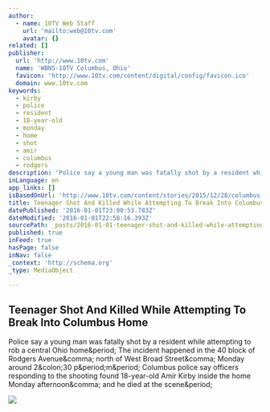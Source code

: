 ```yaml
---
author:
  - name: 10TV Web Staff
    url: 'mailto:web@10tv.com'
    avatar: {}
related: []
publisher:
  url: 'http://www.10tv.com'
  name: 'WBNS-10TV Columbus, Ohio'
  favicon: 'http://www.10tv.com/content/digital/config/favicon.ico'
  domain: www.10tv.com
keywords:
  - kirby
  - police
  - resident
  - 18-year-old
  - monday
  - home
  - shot
  - amir
  - columbus
  - rodgers
description: 'Police say a young man was fatally shot by a resident while attempting to rob a central Ohio home. The incident happened in the 40 block of Rodgers Avenue, north of West Broad Street, Monday around 2:30 p.m. Columbus police say officers responding to the shooting found 18-year-old Amir Kirby inside the home Monday afternoon, and he died at the scene.'
inLanguage: en
app_links: []
isBasedOnUrl: 'http://www.10tv.com/content/stories/2015/12/28/columbus-ohio-person-shot-and-killed-while-attempting-to-break-into-columbus-home.html'
title: Teenager Shot And Killed While Attempting To Break Into Columbus Home
datePublished: '2016-01-01T23:00:53.783Z'
dateModified: '2016-01-01T22:58:16.393Z'
sourcePath: _posts/2016-01-01-teenager-shot-and-killed-while-attempting-to-break-into-colu.md
published: true
inFeed: true
hasPage: false
inNav: false
_context: 'http://schema.org'
_type: MediaObject

---
```

<article style=""><h1>Teenager Shot And Killed While Attempting To Break Into Columbus Home</h1><p>Police say a young man was fatally shot by a resident while attempting to rob a central Ohio home&amp;period; The incident happened in the 40 block of Rodgers Avenue&amp;comma; north of West Broad Street&amp;comma; Monday around 2&amp;colon;30 p&amp;period;m&amp;period; Columbus police say officers responding to the shooting found 18-year-old Amir Kirby inside the home Monday afternoon&amp;comma; and he died at the scene&amp;period;</p><img src="http://www.10tv.com/content/graphics/2015/12/28/rodgershomicide.jpg" /></article>